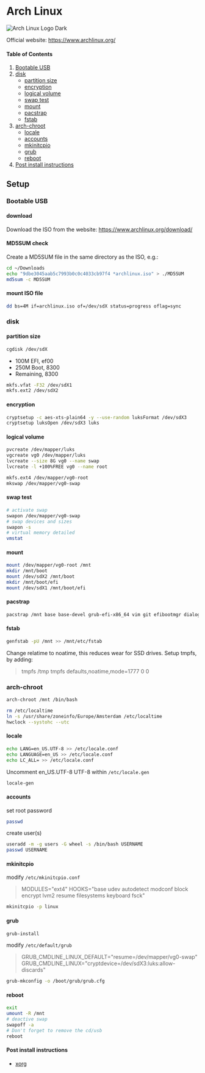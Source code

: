 # Arch Linux
![Arch Linux Logo Dark](https://www.archlinux.org/static/logos/archlinux-logo-black-90dpi.0c696e9c0d84.png)

Official website: https://www.archlinux.org/

#### Table of Contents

1. [Bootable USB][Bootable USB]
2. [disk][disk]
    * [partition size][partition size]
    * [encryption][encryption]
    * [logical volume][logical volume]
    * [swap test][swap test]
    * [mount][mount]
    * [pacstrap][pacstrap]
    * [fstab][fstab]
3. [arch-chroot][arch-chroot]
    * [locale][locale]
    * [accounts][accounts]
    * [mkinitcpio][mkinitcpio]
    * [grub][grub]
    * [reboot][reboot]
4. [Post install instructions][Post install instructions]

## Setup

### Bootable USB
#### download

Download the ISO from the website: https://www.archlinux.org/download/

#### MD5SUM check

Create a MD5SUM file in the same directory as the ISO, e.g.:
``` bash
cd ~/Downloads
echo "9dbe3045aab5c7993b0c0c4033cb97f4 *archlinux.iso" > ./MD5SUM
md5sum -c MD5SUM
```

#### mount ISO file

``` bash
dd bs=4M if=archlinux.iso of=/dev/sdX status=progress oflag=sync
```

### disk
#### partition size

``` bash
cgdisk /dev/sdX
```

* 100M EFI, ef00
* 250M Boot, 8300
* Remaining, 8300

``` bash
mkfs.vfat -F32 /dev/sdX1
mkfs.ext2 /dev/sdX2
```

#### encryption

``` bash
cryptsetup -c aes-xts-plain64 -y --use-random luksFormat /dev/sdX3
cryptsetup luksOpen /dev/sdX3 luks
```

#### logical volume

``` bash
pvcreate /dev/mapper/luks
vgcreate vg0 /dev/mapper/luks
lvcreate --size 8G vg0 --name swap
lvcreate -l +100%FREE vg0 --name root
```

``` bash
mkfs.ext4 /dev/mapper/vg0-root
mkswap /dev/mapper/vg0-swap
```

#### swap test

``` bash
# activate swap
swapon /dev/mapper/vg0-swap
# swap devices and sizes
swapon -s
# virtual memory detailed
vmstat
```

#### mount

``` bash
mount /dev/mapper/vg0-root /mnt
mkdir /mnt/boot
mount /dev/sdX2 /mnt/boot
mkdir /mnt/boot/efi
mount /dev/sdX1 /mnt/boot/efi
```

#### pacstrap

``` bash
pacstrap /mnt base base-devel grub-efi-x86_64 vim git efibootmgr dialog wpa_supplicant
```

#### fstab

``` bash
genfstab -pU /mnt >> /mnt/etc/fstab
```

Change relatime to noatime, this reduces wear for SSD drives.
Setup tmpfs, by adding:
> tmpfs  /tmp    tmpfs    defaults,noatime,mode=1777    0  0

### arch-chroot

``` bash
arch-chroot /mnt /bin/bash
```

``` bash
rm /etc/localtime
ln -s /usr/share/zoneinfo/Europe/Amsterdam /etc/localtime
hwclock --systohc --utc
```

#### locale

``` bash
echo LANG=en_US.UTF-8 >> /etc/locale.conf
echo LANGUAGE=en_US >> /etc/locale.conf
echo LC_ALL= >> /etc/locale.conf
```

Uncomment en_US.UTF-8 UTF-8 within `/etc/locale.gen`
``` bash
locale-gen
```

#### accounts

set root password
``` bash
passwd
```

create user(s)
``` bash
useradd -m -g users -G wheel -s /bin/bash USERNAME
passwd USERNAME
```

#### mkinitcpio

modify `/etc/mkinitcpio.conf`
> MODULES="ext4"
> HOOKS="base udev autodetect modconf block encrypt lvm2 resume filesystems keyboard fsck"

```bash
mkinitcpio -p linux
```

#### grub

``` bash
grub-install
```

modify `/etc/default/grub`
> GRUB_CMDLINE_LINUX_DEFAULT="resume=/dev/mapper/vg0-swap"
> GRUB_CMDLINE_LINUX="cryptdevice=/dev/sdX3:luks:allow-discards"

``` bash
grub-mkconfig -o /boot/grub/grub.cfg
```

#### reboot

``` bash
exit
umount -R /mnt
# deactive swap
swapoff -a
# Don't forget to remove the cd/usb
reboot
```

#### Post install instructions

* [xorg]


[Bootable USB]: #bootable-usb
[disk]: #disk
[partition size]: #partition-size
[encryption]: #encryption
[logical volume]: #logical-volume
[swap test]: #swap-test
[mount]: #mount
[pacstrap]: #pacstrap
[fstab]: #fstab
[arch-chroot]: #arch-chroot
[locale]: #locale
[accounts]: #accounts
[mkinitcpio]: #mkinitcpio
[grub]: #grub
[reboot]: #reboot
[Post install instructions]: #Post-install-instructions

[xorg]: https://github.com/rowanruseler/dotfiles/tree/master/xorg
